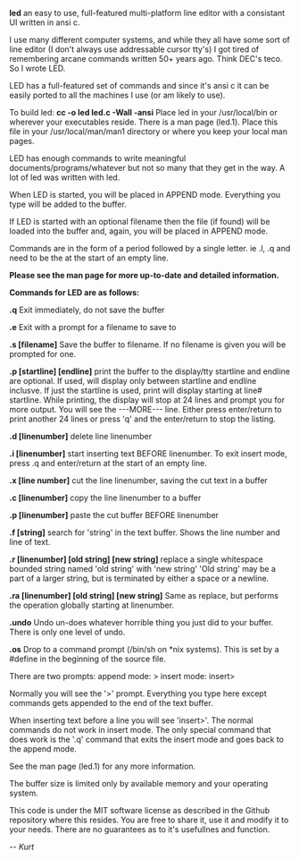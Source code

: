 

**led**  an easy to use, full-featured multi-platform line editor with a consistant UI
written in ansi c.

I use many different computer systems, and while they all have some sort of line editor
(I don't always use addressable cursor tty's) I got tired of remembering arcane commands
written 50+ years ago. Think DEC's teco. So I wrote LED.

LED has a full-featured set of commands and since it's ansi c it can be easily
ported to all the machines I use (or am likely to use).

To build led:  **cc -o led led.c -Wall -ansi**
Place led in your /usr/local/bin or wherever your executables reside.
There is a man page (led.1). Place this file in your /usr/local/man/man1 directory or
where you keep your local man pages.

LED has enough commands to write meaningful documents/programs/whatever but not
so many that they get in the way. A lot of led was written with led.

When LED is started, you will be placed in APPEND mode. Everything you type will
be added to the buffer.

If LED is started with an optional filename then the file (if found) will be
loaded into the buffer and, again, you will be placed in APPEND mode.

Commands are in the form of a period followed by a single letter. ie .l, .q
and need to be the at the start of an empty line.

**Please see the man page for more up-to-date and detailed information.**

**Commands for LED are as follows:**

**.q** 
Exit immediately, do not save the buffer

**.e**
Exit with a prompt for a filename to save to

**.s [filename]**
Save the buffer to filename. If no filename is given you will be prompted 
for one.

**.p [startline] [endline]**
print the buffer to the display/tty 
startline and endline are optional. If used, will display 
only between startline and endline inclusve.
If just the startline is used, print will display starting at line# startline.
While printing, the display will stop at 24 lines and prompt you for more output.
You will see the ---MORE--- line. Either press enter/return to print another
24 lines or press 'q' and the enter/return to stop the listing.

**.d [linenumber]**
delete line linenumber

**.i [linenumber]**
start inserting text BEFORE linenumber.
To exit insert mode, press .q and enter/return at the start of an empty line.

**.x [line number]**
cut the line linenumber, saving the cut text in a buffer

**.c [linenumber]**
copy the line linenumber to a buffer

**.p [linenumber]**
paste the cut buffer BEFORE linenumber

**.f [string]**
search for 'string' in the text buffer. Shows the line number and line of text.

**.r [linenumber] [old string] [new string]**
replace a single whitespace bounded string named 'old string' with 'new string'
'Old string' may be a part of a larger string, but is terminated by either a space
or a newline.

**.ra [linenumber] [old string] [new string]**
Same as replace, but performs the operation globally starting at linenumber.

**.undo**
Undo un-does whatever horrible thing you just did to your buffer.
There is only one level of undo.

**.os**
Drop to a command prompt (/bin/sh on *nix systems). This is set by a #define 
in the beginning of the source file.

There are two prompts:
append mode: >
insert mode: insert>

Normally you will see the '>' prompt. Everything you type here except commands
gets appended to the end of the text buffer.

When inserting text before a line you will see 'insert>'.  The normal commands 
do not work in insert mode. The only special command that does work is the '.q'
command that exits the insert mode and goes back to the append mode.

See the man page (led.1) for any more information.

The buffer size is limited only by available memory and your operating system.

This code is under the MIT software license as described in the Github
repository where this resides. You are free to share it, use it and modify it
to your needs. There are no guarantees as to it's usefullnes and function.

-- *Kurt*



